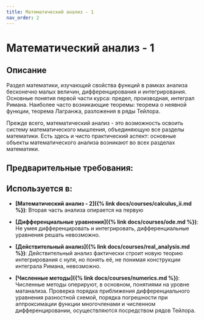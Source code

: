 ```yaml
---
title: Математический анализ - 1
nav_order: 2
---
```


# Математический анализ - 1


## Описание 
Раздел математики, изучающий свойства функций в рамках анализа бесконечно малых величин, 
дифференцирования и интегрирования. Основные понятия первой части курса: предел, производная, интеграл Римана. 
Наиболее часто возникающие теоремы: теорема о неявной функции, теорема Лагранжа, разложения в ряды Тейлора.

Прежде всего, математический анализ - это возможность освоить систему математического мышления, 
объединяющую все разделы математики. Есть здесь и чисто практический аспект: 
основные объекты математического анализа возникают во всех разделах математики. 


## Предварительные требования:


## Используется в:

- **[Математический анализ - 2]({% link docs/courses/calculus_ii.md %})**: Вторая часть анализа опирается на первую 


- **[Дифференциальные уравнения]({% link docs/courses/ode.md %})**: Не умея дифференцировать и интегрировать, дифференциальные уравнения решать невозможно.


- **[Действительный анализ]({% link docs/courses/real_analysis.md %})**: Действительный анализ фактически строит новую теорию интегрирования с нуля, 
но понять её, не понимая конструкции интеграла Римана, невозможно. 


- **[Численные методы]({% link docs/courses/numerics.md %})**: Численные методы оперируют, в основном, понятиями на уровне матанализа. 
Проверка порядка приближения дифференциального уравнения разностной схемой, порядка погрешности при аппроксимации функции многочленами и численном дифференцировании, 
осуществляются посредством рядов Тейлора.    

